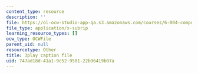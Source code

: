 ```yaml
---
content_type: resource
description: ''
file: https://ol-ocw-studio-app-qa.s3.amazonaws.com/courses/6-004-computation-structures-spring-2017/747ad18d41a19c52958122b96419b07a_1eIFnKOZ-oY.srt
file_type: application/x-subrip
learning_resource_types: []
ocw_type: OCWFile
parent_uid: null
resourcetype: Other
title: 3play caption file
uid: 747ad18d-41a1-9c52-9581-22b96419b07a
---
```

